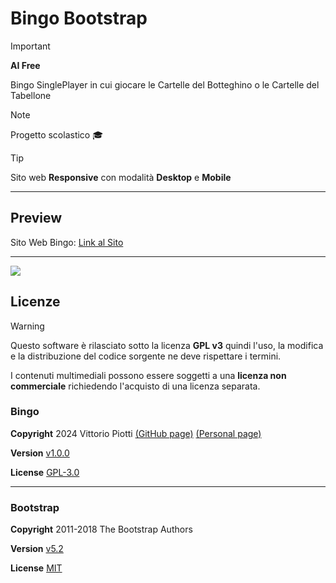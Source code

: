 

# Bingo Bootstrap

> [!IMPORTANT]
> **AI Free**


Bingo SinglePlayer in cui giocare le Cartelle del Botteghino o le Cartelle del Tabellone

> [!NOTE]
> Progetto scolastico 🎓


> [!TIP]
> Sito web **Responsive** con modalità **Desktop** e **Mobile**

---


## Preview

Sito Web Bingo: [Link al Sito](https://vittoriopiotti.altervista.org/Bingo/Offline/index.html)


---

<img src="https://github.com/vittorioPiotti/Bingo/blob/main/socialpreview13.png" />



## Licenze

> [!WARNING]
> Questo software è rilasciato sotto la licenza **GPL v3** quindi l'uso, la modifica e la distribuzione del codice sorgente ne deve rispettare i termini.
> 
> I contenuti multimediali possono essere soggetti a una **licenza non commerciale** richiedendo l'acquisto di una licenza separata.


### Bingo

**Copyright** 2024 Vittorio Piotti [(GitHub page)](https://github.com/vittorioPiotti) [(Personal page)](https://vittoriopiotti.altervista.org/)

**Version** [v1.0.0](https://github.com/vittorioPiotti/Bingo-Bootstrap/releases/tag/v1.0.0)

**License** [GPL-3.0](https://github.com/vittorioPiotti/Bingo-Bootstrap/blob/main/LICENSE.md)

---

### Bootstrap

**Copyright** 2011-2018 The Bootstrap Authors 

**Version** [v5.2](https://github.com/twbs/bootstrap/releases/tag/v5.2.0)

**License** [MIT](https://github.com/twbs/bootstrap/blob/main/LICENSE)



